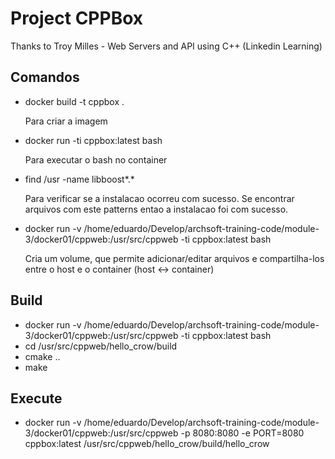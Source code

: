# Project CPPBox 

Thanks to Troy Milles - Web Servers and API using C++ (Linkedin Learning)

## Comandos

- docker build -t cppbox .
  
  Para criar a imagem

- docker run -ti cppbox:latest bash

  Para executar o bash no container

- find /usr -name libboost*.*

  Para verificar se a instalacao ocorreu com sucesso.
  Se encontrar arquivos com este patterns entao a instalacao foi com sucesso.

- docker run -v /home/eduardo/Develop/archsoft-training-code/module-3/docker01/cppweb:/usr/src/cppweb -ti cppbox:latest bash

  Cria um volume, que permite adicionar/editar arquivos e compartilha-los entre o host e o container (host <-> container)

## Build

- docker run -v /home/eduardo/Develop/archsoft-training-code/module-3/docker01/cppweb:/usr/src/cppweb -ti cppbox:latest bash
- cd /usr/src/cppweb/hello_crow/build
- cmake ..
- make

## Execute

- docker run -v /home/eduardo/Develop/archsoft-training-code/module-3/docker01/cppweb:/usr/src/cppweb -p 8080:8080 -e PORT=8080 cppbox:latest /usr/src/cppweb/hello_crow/build/hello_crow

